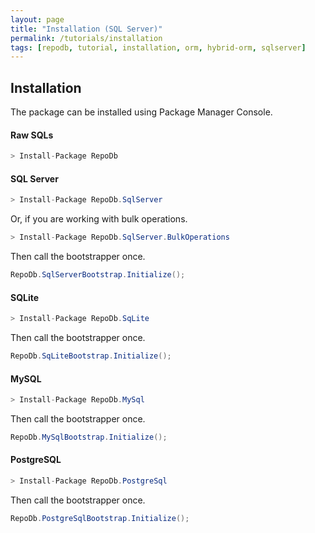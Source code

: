 ```yaml
---
layout: page
title: "Installation (SQL Server)"
permalink: /tutorials/installation
tags: [repodb, tutorial, installation, orm, hybrid-orm, sqlserver]
---
```


## Installation

The package can be installed using Package Manager Console.

#### Raw SQLs

```csharp
> Install-Package RepoDb
```

#### SQL Server

```csharp
> Install-Package RepoDb.SqlServer
```

Or, if you are working with bulk operations.

```csharp
> Install-Package RepoDb.SqlServer.BulkOperations
```

Then call the bootstrapper once.

```csharp
RepoDb.SqlServerBootstrap.Initialize();
```

#### SQLite

```csharp
> Install-Package RepoDb.SqLite
```

Then call the bootstrapper once.

```csharp
RepoDb.SqLiteBootstrap.Initialize();
```

#### MySQL

```csharp
> Install-Package RepoDb.MySql
```

Then call the bootstrapper once.

```csharp
RepoDb.MySqlBootstrap.Initialize();
```

#### PostgreSQL

```csharp
> Install-Package RepoDb.PostgreSql
```

Then call the bootstrapper once.

```csharp
RepoDb.PostgreSqlBootstrap.Initialize();
```
